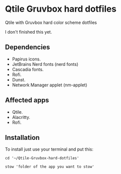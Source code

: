 # Qtile Gruvbox hard dotfiles

Qtile with Gruvbox hard color scheme dotfiles

I don't finished this yet.

## Dependencies

- Papirus icons.
- JetBrains Nerd fonts (nerd fonts)
- Cascadia fonts.
- Rofi.
- Dunst.
- Network Manager applet (nm-applet)

## Affected apps

- Qtile.
- Alacritty.
- Rofi.

## Installation

To install just use your terminal and put this:

``` shell
cd '~/Qtile-Gruvbox-hard-dotfiles'

stow 'folder of the app you want to stow'
```
